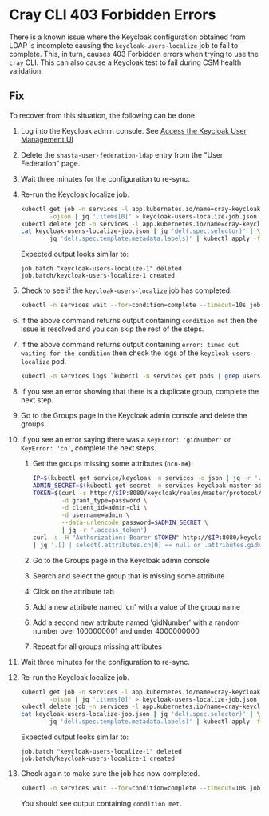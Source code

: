 # Cray CLI 403 Forbidden Errors

There is a known issue where the Keycloak configuration obtained from LDAP is incomplete causing the `keycloak-users-localize` job to fail to complete.
This, in turn, causes 403 Forbidden errors when trying to use the `cray` CLI.
This can also cause a Keycloak test to fail during CSM health validation.

## Fix

To recover from this situation, the following can be done.

1. Log into the Keycloak admin console. See [Access the Keycloak User Management UI](../../operations/security_and_authentication/Access_the_Keycloak_User_Management_UI.md)
1. Delete the `shasta-user-federation-ldap` entry from the "User Federation" page.
1. Wait three minutes for the configuration to re-sync.
1. Re-run the Keycloak localize job.

   ```bash
   kubectl get job -n services -l app.kubernetes.io/name=cray-keycloak-users-localize \
           -ojson | jq '.items[0]' > keycloak-users-localize-job.json
   kubectl delete job -n services -l app.kubernetes.io/name=cray-keycloak-users-localize
   cat keycloak-users-localize-job.json | jq 'del(.spec.selector)' | \
           jq 'del(.spec.template.metadata.labels)' | kubectl apply -f -
   ```

   Expected output looks similar to:

   ```text
   job.batch "keycloak-users-localize-1" deleted
   job.batch/keycloak-users-localize-1 created
   ```

1. Check to see if the `keycloak-users-localize` job has completed.

   ```bash
   kubectl -n services wait --for=condition=complete --timeout=10s job/`kubectl -n services get jobs | grep users-localize | awk '{print $1}'`
   ```

1. If the above command returns output containing `condition met` then the issue is resolved and you can skip the rest of the steps.
1. If the above command returns output containing `error: timed out waiting for the condition` then check the logs of the `keycloak-users-localize` pod.

   ```bash
   kubectl -n services logs `kubectl -n services get pods | grep users-localize | awk '{print $1}'` keycloak-localize
   ```

1. If you see an error showing that there is a duplicate group, complete the next step.
1. Go to the Groups page in the Keycloak admin console and delete the groups.
1. If you see an error saying there was a `KeyError: 'gidNumber'` or `KeyError: 'cn'`, complete the next steps.
    1. Get the groups missing some attributes (`ncn-m#`):

       ```bash
       IP=$(kubectl get service/keycloak -n services -o json | jq -r '.spec.clusterIP')
       ADMIN_SECRET=$(kubectl get secret -n services keycloak-master-admin-auth --template={{.data.password}} | base64 -d)
       TOKEN=$(curl -s http://$IP:8080/keycloak/realms/master/protocol/openid-connect/token \
               -d grant_type=password \
               -d client_id=admin-cli \
               -d username=admin \
               --data-urlencode password=$ADMIN_SECRET \
               | jq -r '.access_token')
       curl -s -H "Authorization: Bearer $TOKEN" http://$IP:8080/keycloak/admin/realms/shasta/groups?briefRepresentation=false \
       | jq '.[] | select(.attributes.cn[0] == null or .attributes.gidNumber[0] == null)'
       ```

    1. Go to the Groups page in the Keycloak admin console
    1. Search and select the group that is missing some attribute
    1. Click on the attribute tab
    1. Add a new attribute named 'cn' with a value of the group name
    1. Add a second new attribute named 'gidNumber' with a random number over 1000000001 and under 4000000000
    1. Repeat for all groups missing attributes
1. Wait three minutes for the configuration to re-sync.
1. Re-run the Keycloak localize job.

   ```bash
   kubectl get job -n services -l app.kubernetes.io/name=cray-keycloak-users-localize \
           -ojson | jq '.items[0]' > keycloak-users-localize-job.json
   kubectl delete job -n services -l app.kubernetes.io/name=cray-keycloak-users-localize
   cat keycloak-users-localize-job.json | jq 'del(.spec.selector)' | \
           jq 'del(.spec.template.metadata.labels)' | kubectl apply -f -
   ```

   Expected output looks similar to:

   ```text
   job.batch "keycloak-users-localize-1" deleted
   job.batch/keycloak-users-localize-1 created
   ```

1. Check again to make sure the job has now completed.

   ```bash
   kubectl -n services wait --for=condition=complete --timeout=10s job/`kubectl -n services get jobs | grep users-localize | awk '{print $1}'`
   ```

   You should see output containing `condition met`.
